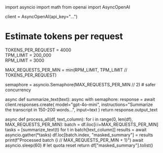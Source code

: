 import asyncio
import math
from openai import AsyncOpenAI

client = AsyncOpenAI(api_key="...")

# Estimate tokens per request
TOKENS_PER_REQUEST = 4000  
TPM_LIMIT = 200_000  
RPM_LIMIT = 3000  

MAX_REQUESTS_PER_MIN = min(RPM_LIMIT, TPM_LIMIT // TOKENS_PER_REQUEST)

semaphore = asyncio.Semaphore(MAX_REQUESTS_PER_MIN // 2)  # safer concurrency

async def summarize_text(text):
    async with semaphore:
        response = await client.responses.create(
            model="gpt-4o-mini",
            instructions="Summarize the transcript in 150-200 words...",
            input=text
        )
        return response.output_text

async def process_all(df, text_column):
    for i in range(0, len(df), MAX_REQUESTS_PER_MIN):
        batch = df.iloc[i:i+MAX_REQUESTS_PER_MIN]
        tasks = [summarize_text(t) for t in batch[text_column]]
        results = await asyncio.gather(*tasks)
        df.loc[batch.index, "masked_summary"] = results
        print(f"Processed batch {i // MAX_REQUESTS_PER_MIN + 1}")
        await asyncio.sleep(60)  # let quota reset
    return df["masked_summary"].tolist()
